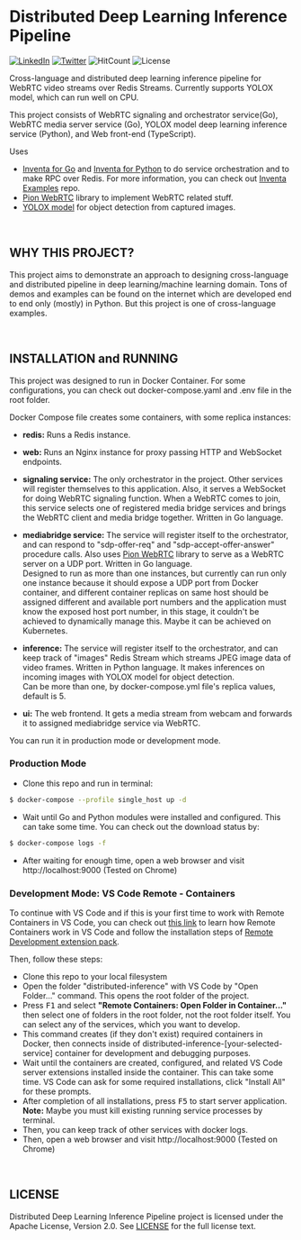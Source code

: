 # **Distributed Deep Learning Inference Pipeline**

[![LinkedIn](https://img.shields.io/badge/LinkedIn-0077B5?style=for-the-badge&logo=linkedin&logoColor=white&style=flat-square)](https://www.linkedin.com/in/alper-dalkiran/)
[![Twitter](https://img.shields.io/badge/Twitter-1DA1F2?style=for-the-badge&logo=twitter&logoColor=white&style=flat-square)](https://twitter.com/aalperdalkiran)
![HitCount](https://hits.dwyl.com/adalkiran/distributed-inference.svg?style=flat-square)
![License](https://img.shields.io/badge/License-Apache%202.0-blue.svg)

Cross-language and distributed deep learning inference pipeline for WebRTC video streams over Redis Streams. Currently supports YOLOX model, which can run well on CPU.

This project consists of WebRTC signaling and orchestrator service(Go), WebRTC media server service (Go), YOLOX model deep learning inference service (Python), and Web front-end (TypeScript).

Uses
* [Inventa for Go](https://github.com/adalkiran/go-inventa) and [Inventa for Python](https://github.com/adalkiran/py-inventa) to do service orchestration and to make RPC over Redis. For more information, you can check out [Inventa Examples](https://github.com/adalkiran/inventa-examples) repo.
* [Pion WebRTC](https://github.com/pion/webrtc) library to implement WebRTC related stuff.
* [YOLOX model](https://github.com/Megvii-BaseDetection/YOLOX) for object detection from captured images.

<br>

## **WHY THIS PROJECT?**

This project aims to demonstrate an approach to designing cross-language and distributed pipeline in deep learning/machine learning domain. Tons of demos and examples can be found on the internet which are developed end to end only (mostly) in Python. But this project is one of cross-language examples.

<br>

## **INSTALLATION and RUNNING**

This project was designed to run in Docker Container. For some configurations, you can check out docker-compose.yaml and .env file in the root folder.

Docker Compose file creates some containers, with some replica instances:
* **redis:** Runs a Redis instance.
* **web:** Runs an Nginx instance for proxy passing HTTP and WebSocket endpoints.
* **signaling service:** The only orchestrator in the project. Other services will register themselves to this application. Also, it serves a WebSocket for doing WebRTC signaling function. When a WebRTC comes to join, this service selects one of registered media bridge services and brings the WebRTC client and media bridge together. Written in Go language.

* **mediabridge service:** The service will register itself to the orchestrator, and can respond to "sdp-offer-req" and "sdp-accept-offer-answer" procedure calls. Also uses [Pion WebRTC](https://github.com/pion/webrtc) library to serve as a WebRTC server on a UDP port. Written in Go language.
    <br>
    Designed to run as more than one instances, but currently can run only one instance because it should expose a UDP port from Docker container, and different container replicas on same host should be assigned different and available port numbers and the application must know the exposed host port number, in this stage, it couldn't be achieved to dynamically manage this. Maybe it can be achieved on Kubernetes.

* **inference:** The service will register itself to the orchestrator, and can keep track of "images" Redis Stream which streams JPEG image data of video frames. Written in Python language. It makes inferences on incoming images with YOLOX model for object detection.
    <br>
    Can be more than one, by docker-compose.yml file's replica values, default is 5.

* **ui:** The web frontend. It gets a media stream from webcam and forwards it to assigned mediabridge service via WebRTC.

You can run it in production mode or development mode.

### **Production Mode**

* Clone this repo and run in terminal:

```sh
$ docker-compose --profile single_host up -d
```

* Wait until Go and Python modules were installed and configured. This can take some time. You can check out the download status by:

```sh
$ docker-compose logs -f
```

* After waiting for enough time, open a web browser and visit http://localhost:9000 (Tested on Chrome)

### <a name="dev-mode"></a>**Development Mode: VS Code Remote - Containers**

To continue with VS Code and if this is your first time to work with Remote Containers in VS Code, you can check out [this link](https://code.visualstudio.com/docs/remote/containers) to learn how Remote Containers work in VS Code and follow the installation steps of [Remote Development extension pack](https://marketplace.visualstudio.com/items?itemName=ms-vscode-remote.vscode-remote-extensionpack).

Then, follow these steps:

* Clone this repo to your local filesystem
* Open the folder "distributed-inference" with VS Code by "Open Folder..." command. This opens the root folder of the project.
* Press <kbd>F1</kbd> and select **"Remote Containers: Open Folder in Container..."** then select one of folders in the root folder, not the root folder itself. You can select any of the services, which you want to develop.
* This command creates (if they don't exist) required containers in Docker, then connects inside of distributed-inference-[your-selected-service] container for development and debugging purposes.
* Wait until the containers are created, configured, and related VS Code server extensions installed inside the container. This can take some time. VS Code can ask for some required installations, click "Install All" for these prompts.
* After completion of all installations, press <kbd>F5</kbd> to start server application.
    <br>
    **Note:** Maybe you must kill existing running service processes by terminal.
* Then, you can keep track of other services with docker logs.
* Then, open a web browser and visit http://localhost:9000 (Tested on Chrome)

<br>

## **LICENSE**

Distributed Deep Learning Inference Pipeline project is licensed under the Apache License, Version 2.0. See [LICENSE](LICENSE) for the full license text.